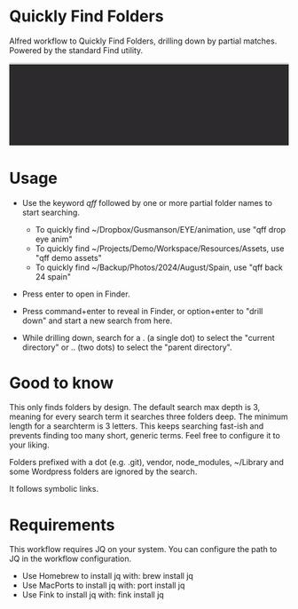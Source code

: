 # Quickly Find Folders

Alfred workflow to Quickly Find Folders, drilling down by partial matches. Powered by the standard Find utility.

![Demo image](demo.gif)

# Usage
- Use the keyword *qff* followed by one or more partial folder names to start searching.
  - To quickly find ~/Dropbox/Gusmanson/EYE/animation, use "qff drop eye anim"
  - To quickly find ~/Projects/Demo/Workspace/Resources/Assets, use "qff demo assets"
  - To quickly find ~/Backup/Photos/2024/August/Spain, use "qff back 24 spain"

- Press enter to open in Finder.
- Press command+enter to reveal in Finder, or option+enter to "drill down" and start a new search from here.
- While drilling down, search for a . (a single dot) to select the "current directory" or .. (two dots) to select the "parent directory".

# Good to know

This only finds folders by design. The default search max depth is 3, meaning for every search term it searches three folders deep. The minimum length for a searchterm is 3 letters. This keeps searching fast-ish and prevents finding too many short, generic terms. Feel free to configure it to your liking.

Folders prefixed with a dot (e.g. .git), vendor, node_modules, ~/Library and some Wordpress folders are ignored by the search.

It follows symbolic links.

# Requirements

This workflow requires JQ on your system.
You can configure the path to JQ in the workflow configuration.

- Use Homebrew to install jq with: brew install jq
- Use MacPorts to install jq with: port install jq
- Use Fink to install jq with: fink install jq
